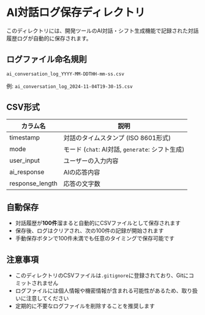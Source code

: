 # AI対話ログ保存ディレクトリ

このディレクトリには、開発ツールのAI対話・シフト生成機能で記録された対話履歴ログが自動的に保存されます。

## ログファイル命名規則

```
ai_conversation_log_YYYY-MM-DDTHH-mm-ss.csv
```

例: `ai_conversation_log_2024-11-04T19-30-15.csv`

## CSV形式

| カラム名 | 説明 |
|---------|------|
| timestamp | 対話のタイムスタンプ (ISO 8601形式) |
| mode | モード (`chat`: AI対話, `generate`: シフト生成) |
| user_input | ユーザーの入力内容 |
| ai_response | AIの応答内容 |
| response_length | 応答の文字数 |

## 自動保存

- 対話履歴が**100件**溜まると自動的にCSVファイルとして保存されます
- 保存後、ログはクリアされ、次の100件の記録が開始されます
- 手動保存ボタンで100件未満でも任意のタイミングで保存可能です

## 注意事項

- このディレクトリのCSVファイルは`.gitignore`に登録されており、Gitにコミットされません
- ログファイルには個人情報や機密情報が含まれる可能性があるため、取り扱いに注意してください
- 定期的に不要なログファイルを削除することを推奨します
